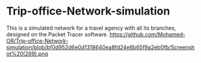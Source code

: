 # Trip-office-Network-simulation
This is a simulated network for a travel agency with all its branches, designed on the Packet Tracer software.
https://github.com/Mohamed-OR/Trip-office-Network-simulation/blob/bf0d952d6e0d1318640ea8fd24e6b65f9a2eb0fb/Screenshot%20(269).png

